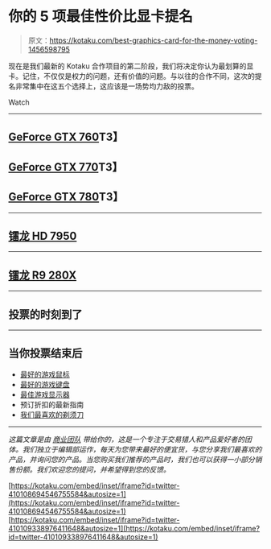 # 你的 5 项最佳性价比显卡提名

> 原文：<https://kotaku.com/best-graphics-card-for-the-money-voting-1456598795>

现在是我们最新的 Kotaku 合作项目的第二阶段，我们将决定你认为最划算的显卡。记住，不仅仅是权力的问题，还有价值的问题。与以往的合作不同，这次的提名非常集中在这五个选择上，这应该是一场势均力敌的投票。

Watch

* * *

## [GeForce GTX 760](http://www.amazon.com/b/ref=amb_link_385638442_3?asc_campaign=InlineText&asc_refurl=https://kotaku.com/best-graphics-card-for-the-money-voting-1456598795&asc_source=&ie=UTF8&node=7730641011&tag=kinjakotakulink-20)T3】

## [GeForce GTX 770](http://www.amazon.com/b/ref=amb_link_385638442_3?asc_campaign=InlineText&asc_refurl=https://kotaku.com/best-graphics-card-for-the-money-voting-1456598795&asc_source=&ie=UTF8&node=7730641011&tag=kinjakotakulink-20)T3】

## [GeForce GTX 780](http://www.amazon.com/b/ref=amb_link_385638442_3?asc_campaign=InlineText&asc_refurl=https://kotaku.com/best-graphics-card-for-the-money-voting-1456598795&asc_source=&ie=UTF8&node=7730641011&tag=kinjakotakulink-20)T3】

* * *

## [镭龙 HD 7950](http://www.amazon.com/gp/feature.html/ref=amb_link_381400682_3?asc_campaign=InlineText&asc_refurl=https://kotaku.com/best-graphics-card-for-the-money-voting-1456598795&asc_source=&docId=1000859341&ie=UTF8&tag=kinjakotakulink-20)

* * *

## [镭龙 R9 280X](http://goo.gl/yc0Ae8)

* * *

## 投票的时刻到了

* * *

## 当你投票结束后

*   [最好的游戏鼠标](http://bit.ly/16pAHKu)
*   [最好的游戏键盘](http://bit.ly/18tThTW)
*   [最佳游戏显示器](http://bit.ly/1eEcpRE)
*   预订折扣的最新指南
*   [我们最喜欢的剃须刀](http://bit.ly/1himzIQ)

* * *

*这篇文章是由* [*商业团队*](http://bit.ly/19x6duf) *带给你的，这是一个专注于交易猎人和产品爱好者的团体。我们独立于编辑部运作，每天为您带来最好的便宜货，与您分享我们最喜欢的产品，并询问您的产品。当您购买我们推荐的产品时，我们也可以获得一小部分销售份额。我们欢迎您的提问，并希望得到您的反馈。*

 [https://kotaku.com/embed/inset/iframe?id=twitter-410108694546755584&autosize=1](https://kotaku.com/embed/inset/iframe?id=twitter-410108694546755584&autosize=1)  [https://kotaku.com/embed/inset/iframe?id=twitter-410109338976411648&autosize=1](https://kotaku.com/embed/inset/iframe?id=twitter-410109338976411648&autosize=1)